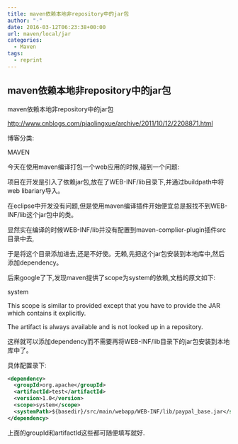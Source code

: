 ```yaml
---
title: maven依赖本地非repository中的jar包
author: "-"
date: 2016-03-12T06:23:38+00:00
url: maven/local/jar
categories:
  - Maven
tags:
  - reprint
---
```

## maven依赖本地非repository中的jar包

maven依赖本地非repository中的jar包
  
<http://www.cnblogs.com/piaolingxue/archive/2011/10/12/2208871.html>
  
博客分类:
  
MAVEN
  
今天在使用maven编译打包一个web应用的时候,碰到一个问题:
  
项目在开发是引入了依赖jar包,放在了WEB-INF/lib目录下,并通过buildpath中将web libariary导入。
  
在eclipse中开发没有问题,但是使用maven编译插件开始便宜总是报找不到WEB-INF/lib这个jar包中的类。
  
显然实在编译的时候WEB-INF/lib并没有配置到maven-complier-plugin插件src目录中去,
  
于是将这个目录添加进去,还是不好使。无赖,先把这个jar包安装到本地库中,然后添加dependency。

后来google了下,发现maven提供了scope为system的依赖,文档的原文如下:
  
system
  
This scope is similar to provided except that you have to provide the JAR which contains it explicitly.
  
The artifact is always available and is not looked up in a repository.

这样就可以添加dependency而不需要再将WEB-INF/lib目录下的jar包安装到本地库中了。
  
具体配置录下:

```xml
<dependency>
  <groupId>org.apache</groupId>
  <artifactId>test</artifactId>
  <version>1.0</version>
  <scope>system</scope>
  <systemPath>${basedir}/src/main/webapp/WEB-INF/lib/paypal_base.jar</systemPath>
</dependency>
```

上面的groupId和artifactId这些都可随便填写就好.
